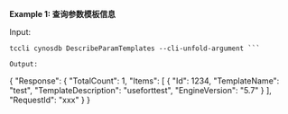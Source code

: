 **Example 1: 查询参数模板信息**



Input: 

```
tccli cynosdb DescribeParamTemplates --cli-unfold-argument ```

Output: 
```
{
    "Response": {
        "TotalCount": 1,
        "Items": [
            {
                "Id": 1234,
                "TemplateName": "test",
                "TemplateDescription": "useforttest",
                "EngineVersion": "5.7"
            }
        ],
        "RequestId": "xxx"
    }
}
```

